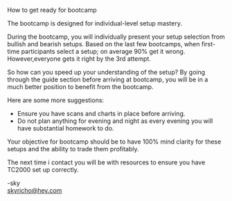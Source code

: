 How to get ready for bootcamp

The bootcamp is designed for individual-level setup mastery. 

During the bootcamp, you will individually present your setup selection from bullish and bearish setups. Based on the last few bootcamps, when first-time participants select a setup; on average 90% get it wrong. However,everyone gets it right by the 3rd attempt.

So how can you speed up your understanding of the setup? By going through the guide section before arriving at bootcamp, you will be in a much better position to benefit from the bootcamp.

Here are some more suggestions:
- Ensure you have scans and charts in place before arriving.
- Do not plan anything for evening and night as every evening you will have substantial homework to do.

Your objective for bootcamp should be to have 100% mind clarity for these setups and the ability to trade them profitably.

The next time i contact you will be with resources to ensure you have TC2000 set up correctly.

-sky  
skyricho@hey.com